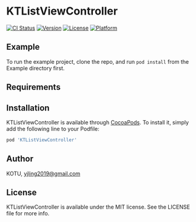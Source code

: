 # KTListViewController

[![CI Status](https://img.shields.io/travis/KOTU/KTListViewController.svg?style=flat)](https://travis-ci.org/KOTU/KTListViewController)
[![Version](https://img.shields.io/cocoapods/v/KTListViewController.svg?style=flat)](https://cocoapods.org/pods/KTListViewController)
[![License](https://img.shields.io/cocoapods/l/KTListViewController.svg?style=flat)](https://cocoapods.org/pods/KTListViewController)
[![Platform](https://img.shields.io/cocoapods/p/KTListViewController.svg?style=flat)](https://cocoapods.org/pods/KTListViewController)

## Example

To run the example project, clone the repo, and run `pod install` from the Example directory first.

## Requirements

## Installation

KTListViewController is available through [CocoaPods](https://cocoapods.org). To install
it, simply add the following line to your Podfile:

```ruby
pod 'KTListViewController'
```

## Author

KOTU, yjling2019@gmail.com

## License

KTListViewController is available under the MIT license. See the LICENSE file for more info.
